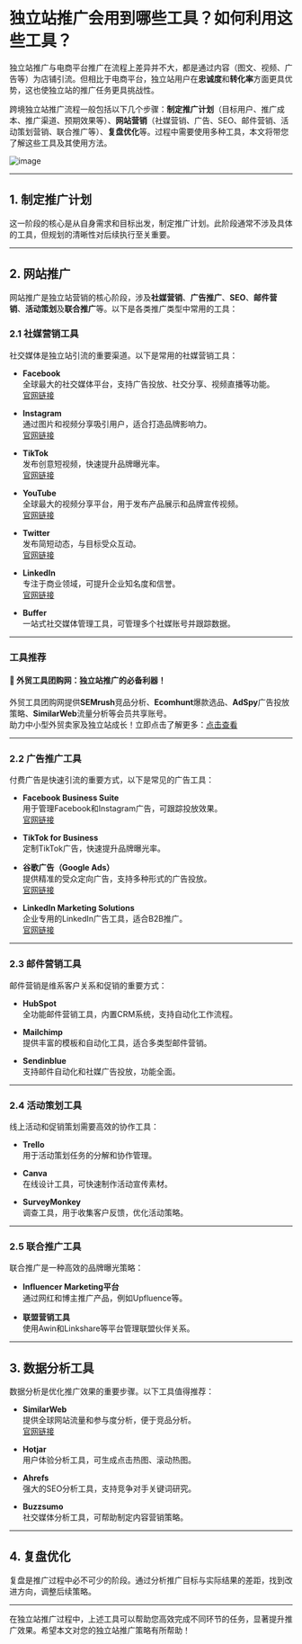 # 独立站推广会用到哪些工具？如何利用这些工具？

独立站推广与电商平台推广在流程上差异并不大，都是通过内容（图文、视频、广告等）为店铺引流。但相比于电商平台，独立站用户在**忠诚度**和**转化率**方面更具优势，这也使独立站的推广任务更具挑战性。

跨境独立站推广流程一般包括以下几个步骤：**制定推广计划**（目标用户、推广成本、推广渠道、预期效果等）、**网站营销**（社媒营销、广告、SEO、邮件营销、活动策划营销、联合推广等）、**复盘优化**等。过程中需要使用多种工具，本文将带您了解这些工具及其使用方法。

![image](https://github.com/user-attachments/assets/6c008b55-57c4-4856-91bf-6961f484b1bc)

---

## 1. 制定推广计划

这一阶段的核心是从自身需求和目标出发，制定推广计划。此阶段通常不涉及具体的工具，但规划的清晰性对后续执行至关重要。

---

## 2. 网站推广

网站推广是独立站营销的核心阶段，涉及**社媒营销**、**广告推广**、**SEO**、**邮件营销**、**活动策划**及**联合推广**等。以下是各类推广类型中常用的工具：

### 2.1 社媒营销工具

社交媒体是独立站引流的重要渠道。以下是常用的社媒营销工具：

- **Facebook**  
  全球最大的社交媒体平台，支持广告投放、社交分享、视频直播等功能。  
  [官网链接](https://www.facebook.com/)

- **Instagram**  
  通过图片和视频分享吸引用户，适合打造品牌影响力。  
  [官网链接](https://www.instagram.com/)

- **TikTok**  
  发布创意短视频，快速提升品牌曝光率。  
  [官网链接](https://www.tiktok.com/)

- **YouTube**  
  全球最大的视频分享平台，用于发布产品展示和品牌宣传视频。  
  [官网链接](https://www.youtube.com/)

- **Twitter**  
  发布简短动态，与目标受众互动。  
  [官网链接](https://twitter.com/)

- **LinkedIn**  
  专注于商业领域，可提升企业知名度和信誉。  
  [官网链接](https://www.linkedin.com/)

- **Buffer**  
  一站式社交媒体管理工具，可管理多个社媒账号并跟踪数据。

---

### 工具推荐

#### 🌟 **外贸工具团购网：独立站推广的必备利器！**  
外贸工具团购网提供**SEMrush**竞品分析、**Ecomhunt**爆款选品、**AdSpy**广告投放策略、**SimilarWeb**流量分析等会员共享账号。  
助力中小型外贸卖家及独立站成长！立即点击了解更多：[点击查看](https://bit.ly/waimao518)

---

### 2.2 广告推广工具

付费广告是快速引流的重要方式，以下是常见的广告工具：

- **Facebook Business Suite**  
  用于管理Facebook和Instagram广告，可跟踪投放效果。  
  [官网链接](https://business.facebook.com/)

- **TikTok for Business**  
  定制TikTok广告，快速提升品牌曝光率。

- **谷歌广告（Google Ads）**  
  提供精准的受众定向广告，支持多种形式的广告投放。  
  [官网链接](https://ads.google.com/)

- **LinkedIn Marketing Solutions**  
  企业专用的LinkedIn广告工具，适合B2B推广。  
  [官网链接](https://business.linkedin.com/marketing-solutions)

---

### 2.3 邮件营销工具

邮件营销是维系客户关系和促销的重要方式：

- **HubSpot**  
  全功能邮件营销工具，内置CRM系统，支持自动化工作流程。

- **Mailchimp**  
  提供丰富的模板和自动化工具，适合多类型邮件营销。

- **Sendinblue**  
  支持邮件自动化和社媒广告投放，功能全面。

---

### 2.4 活动策划工具

线上活动和促销策划需要高效的协作工具：

- **Trello**  
  用于活动策划任务的分解和协作管理。

- **Canva**  
  在线设计工具，可快速制作活动宣传素材。

- **SurveyMonkey**  
  调查工具，用于收集客户反馈，优化活动策略。

---

### 2.5 联合推广工具

联合推广是一种高效的品牌曝光策略：

- **Influencer Marketing平台**  
  通过网红和博主推广产品，例如Upfluence等。

- **联盟营销工具**  
  使用Awin和Linkshare等平台管理联盟伙伴关系。

---

## 3. 数据分析工具

数据分析是优化推广效果的重要步骤。以下工具值得推荐：

- **SimilarWeb**  
  提供全球网站流量和参与度分析，便于竞品分析。  
  [官网链接](https://www.similarweb.com/)

- **Hotjar**  
  用户体验分析工具，可生成点击热图、滚动热图。

- **Ahrefs**  
  强大的SEO分析工具，支持竞争对手关键词研究。

- **Buzzsumo**  
  社交媒体分析工具，可帮助制定内容营销策略。

---

## 4. 复盘优化

复盘是推广过程中必不可少的阶段。通过分析推广目标与实际结果的差距，找到改进方向，调整后续策略。

---

在独立站推广过程中，上述工具可以帮助您高效完成不同环节的任务，显著提升推广效果。希望本文对您的独立站推广策略有所帮助！
